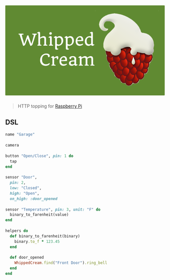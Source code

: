 # ![Whipped Cream logo](header.png)

> HTTP topping for [Raspberry Pi](http://www.raspberrypi.org)

## DSL

```rb
name "Garage"

camera

button "Open/Close", pin: 1 do
  tap
end

sensor "Door",
  pin: 2,
  low: "Closed",
  high: "Open",
  on_high: :door_opened

sensor "Temperature", pin: 3, unit: "F" do
  binary_to_farenheit(value)
end

helpers do
  def binary_to_farenheit(binary)
    binary.to_f * 123.45
  end

  def door_opened
    WhippedCream.find("Front Door").ring_bell
  end
end
```
